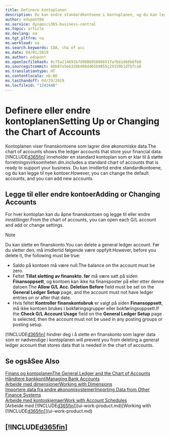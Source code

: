 ```yaml
---
title: Definere kontoplanen
description: Du kan endre standardkontoene i kontoplanen, og du kan legge til nye kontoer.
author: edupont04
ms.service: dynamics365-business-central
ms.topic: article
ms.devlang: na
ms.tgt_pltfrm: na
ms.workload: na
ms.search.keywords: COA, cha of acc
ms.date: 04/01/2019
ms.author: edupont
ms.openlocfilehash: 8c75a214691b7d9886958866517afbb1d68b6f60
ms.sourcegitcommit: 60b87e5eb32bb408dd65b9855c29159b1dfbfca8
ms.translationtype: HT
ms.contentlocale: nb-NO
ms.lasthandoff: 04/29/2019
ms.locfileid: "1242448"
---
```

# <a name="setting-up-or-changing-the-chart-of-accounts"></a><span data-ttu-id="61440-103">Definere eller endre kontoplanen</span><span class="sxs-lookup"><span data-stu-id="61440-103">Setting Up or Changing the Chart of Accounts</span></span>
<span data-ttu-id="61440-104">Kontoplanen viser finanskontoene som lagrer dine økonomiske data.</span><span class="sxs-lookup"><span data-stu-id="61440-104">The chart of accounts shows the ledger accounts that store your financial data.</span></span> [!INCLUDE[d365fin](includes/d365fin_md.md)] <span data-ttu-id="61440-105">inneholder en standard kontoplan som er klar til å støtte forretningsvirksomheten din.</span><span class="sxs-lookup"><span data-stu-id="61440-105">includes a standard chart of accounts that is ready to support your business.</span></span>
<span data-ttu-id="61440-106">Du kan imidlertid endre standardkontoene, og du kan legge til nye kontoer.</span><span class="sxs-lookup"><span data-stu-id="61440-106">However, you can change the default accounts, and you can add new accounts.</span></span>  

## <a name="adding-or-changing-accounts"></a><span data-ttu-id="61440-107">Legge til eller endre kontoer</span><span class="sxs-lookup"><span data-stu-id="61440-107">Adding or Changing Accounts</span></span>
<span data-ttu-id="61440-108">For hver kontoplan kan du åpne finanskontoen og legge til eller endre innstillinger.</span><span class="sxs-lookup"><span data-stu-id="61440-108">From the chart of accounts, you can open each G/L account and add or change settings.</span></span>

> [!NOTE]  
>   <span data-ttu-id="61440-109">Du kan slette en finanskonto.</span><span class="sxs-lookup"><span data-stu-id="61440-109">You can delete a general ledger account.</span></span> <span data-ttu-id="61440-110">Før du sletter den, må imidlertid følgende være oppfylt:</span><span class="sxs-lookup"><span data-stu-id="61440-110">However, before you delete it, the following must be true:</span></span>  
>  
>   * <span data-ttu-id="61440-111">Saldo på kontoen må være null.</span><span class="sxs-lookup"><span data-stu-id="61440-111">The balance on the account must be zero.</span></span>  
>   * <span data-ttu-id="61440-112">Feltet **Tillat sletting av finanskto. før** må være satt på siden **Finansoppsett**, og kontoen kan ikke ha finansposter på eller etter denne datoen.</span><span class="sxs-lookup"><span data-stu-id="61440-112">The **Allow G/L Acc. Deletion Before** field must be set on the **General Ledger Setup** page, and the account must not have ledger entries on or after that date.</span></span>  
>   * <span data-ttu-id="61440-113">Hvis feltet **Kontroller finanskontobruk** er valgt på siden **Finansoppsett**, må ikke kontoen brukes i bokføringsgrupper eller bokføringsoppsett.</span><span class="sxs-lookup"><span data-stu-id="61440-113">If the **Check G/L Account Usage** field on the **General Ledger Setup** page is selected, then the account must not be used in any posting groups or posting setup.</span></span>  

[!INCLUDE[d365fin](includes/d365fin_md.md)] <span data-ttu-id="61440-114">hindrer deg i å slette en finanskonto som lagrer data som er nødvendige i kontoplanen.</span><span class="sxs-lookup"><span data-stu-id="61440-114">will prevent you from deleting a general ledger account that stores data that is needed in the chart of accounts.</span></span>  

## <a name="see-also"></a><span data-ttu-id="61440-115">Se også</span><span class="sxs-lookup"><span data-stu-id="61440-115">See Also</span></span>
[<span data-ttu-id="61440-116">Finans og kontoplanen</span><span class="sxs-lookup"><span data-stu-id="61440-116">The General Ledger and the Chart of Accounts</span></span>](finance-general-ledger.md)  
[<span data-ttu-id="61440-117">Håndtere bankkonti</span><span class="sxs-lookup"><span data-stu-id="61440-117">Managing Bank Accounts</span></span>](bank-manage-bank-accounts.md)  
[<span data-ttu-id="61440-118">Arbeide med dimensjoner</span><span class="sxs-lookup"><span data-stu-id="61440-118">Working with Dimensions</span></span>](finance-dimensions.md)  
[<span data-ttu-id="61440-119">Importere data fra andre økonomisystemer</span><span class="sxs-lookup"><span data-stu-id="61440-119">Importing Data from Other Finance Systems</span></span>](across-import-data-configuration-packages.md)  
[<span data-ttu-id="61440-120">Arbeide med kontoskjemaer</span><span class="sxs-lookup"><span data-stu-id="61440-120">Work with Account Schedules</span></span>](bi-how-work-account-schedule.md)  
<span data-ttu-id="61440-121">[Arbeide med [!INCLUDE[d365fin](includes/d365fin_md.md)]](ui-work-product.md)</span><span class="sxs-lookup"><span data-stu-id="61440-121">[Working with [!INCLUDE[d365fin](includes/d365fin_md.md)]](ui-work-product.md)</span></span>  

## [!INCLUDE[d365fin](includes/free_trial_md.md)]
